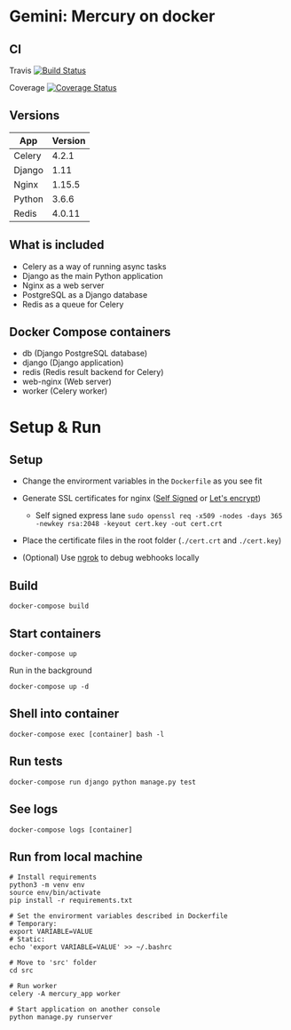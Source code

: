 # Gemini: Mercury on docker

## CI

Travis
[![Build Status](https://travis-ci.org/evbeda/mercury.svg?branch=master)](https://travis-ci.org/evbeda/mercury)

Coverage
[![Coverage Status](https://coveralls.io/repos/github/evbeda/mercury/badge.svg?branch=master)](https://coveralls.io/github/evbeda/mercury?branch=master)

## Versions

App | Version
--- | ---
Celery | 4.2.1
Django | 1.11
Nginx  | 1.15.5
Python | 3.6.6
Redis  | 4.0.11

## What is included

- Celery as a way of running async tasks
- Django as the main Python application
- Nginx as a web server
- PostgreSQL as a Django database
- Redis as a queue for Celery

## Docker Compose containers

- db (Django PostgreSQL database)
- django (Django application)
- redis (Redis result backend for Celery)
- web-nginx (Web server)
- worker (Celery worker)

# Setup & Run

## Setup

 - Change the envirorment variables in the `Dockerfile` as you see fit
 - Generate SSL certificates for nginx ([Self Signed](https://www.digitalocean.com/community/tutorials/how-to-create-a-self-signed-ssl-certificate-for-nginx-in-ubuntu-16-04) or [Let's encrypt](https://www.digitalocean.com/community/tutorials/how-to-secure-nginx-with-let-s-encrypt-on-ubuntu-16-04))
    - Self signed express lane
        `sudo openssl req -x509 -nodes -days 365 -newkey rsa:2048 -keyout cert.key -out cert.crt`

 - Place the certificate files in the root folder (`./cert.crt` and `./cert.key`)
 - (Optional) Use [ngrok](https://ngrok.com/) to debug webhooks locally

## Build

    docker-compose build

## Start containers

    docker-compose up

Run in the background

    docker-compose up -d

## Shell into container

    docker-compose exec [container] bash -l

## Run tests

    docker-compose run django python manage.py test

## See logs

    docker-compose logs [container]

## Run from local machine

    # Install requirements
    python3 -m venv env
    source env/bin/activate
    pip install -r requirements.txt

    # Set the envirorment variables described in Dockerfile
    # Temporary:
    export VARIABLE=VALUE
    # Static:
    echo 'export VARIABLE=VALUE' >> ~/.bashrc

    # Move to 'src' folder
    cd src

    # Run worker
    celery -A mercury_app worker

    # Start application on another console
    python manage.py runserver

